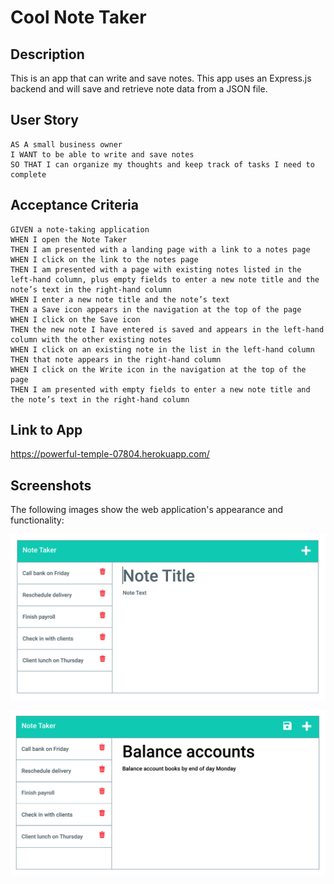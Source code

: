 # Cool Note Taker

## Description

This is an app that can write and save notes. This app uses an Express.js backend and will save and retrieve note data from a JSON file.

## User Story

```
AS A small business owner
I WANT to be able to write and save notes
SO THAT I can organize my thoughts and keep track of tasks I need to complete
```

## Acceptance Criteria

```
GIVEN a note-taking application
WHEN I open the Note Taker
THEN I am presented with a landing page with a link to a notes page
WHEN I click on the link to the notes page
THEN I am presented with a page with existing notes listed in the left-hand column, plus empty fields to enter a new note title and the note’s text in the right-hand column
WHEN I enter a new note title and the note’s text
THEN a Save icon appears in the navigation at the top of the page
WHEN I click on the Save icon
THEN the new note I have entered is saved and appears in the left-hand column with the other existing notes
WHEN I click on an existing note in the list in the left-hand column
THEN that note appears in the right-hand column
WHEN I click on the Write icon in the navigation at the top of the page
THEN I am presented with empty fields to enter a new note title and the note’s text in the right-hand column
```

## Link to App

https://powerful-temple-07804.herokuapp.com/

## Screenshots

The following images show the web application's appearance and functionality:

![Existing notes are listed in the left-hand column with empty fields on the right-hand side for the new note’s title and text.](./assets/images/11-express-homework-demo-01.png)

![Note titled “Balance accounts” reads, “Balance account books by end of day Monday,” with other notes listed on the left.](./assets/images/11-express-homework-demo-02.png)